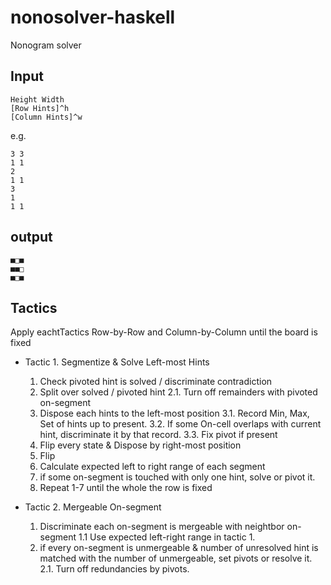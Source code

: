 # nonosolver-haskell

Nonogram solver

## Input

```
Height Width
[Row Hints]^h
[Column Hints]^w
```

e.g.

```
3 3
1 1
2
1 1
3
1
1 1
```

## output

```
■□■
■■□
■□■
```

## Tactics

Apply eachtTactics Row-by-Row and Column-by-Column until the board is fixed

* Tactic 1. Segmentize & Solve Left-most Hints
  1. Check pivoted hint is solved / discriminate contradiction
  2. Split over solved / pivoted hint
    2.1. Turn off remainders with pivoted on-segment 
  3. Dispose each hints to the left-most position
    3.1. Record Min, Max, Set of hints up to present.
    3.2. If some On-cell overlaps with current hint, discriminate it by that record.
    3.3. Fix pivot if present
  4. Flip every state & Dispose by right-most position
  5. Flip
  6. Calculate expected left to right range of each segment
  7. if some on-segment is touched with only one hint, solve or pivot it.
  8. Repeat 1-7 until the whole the row is fixed

* Tactic 2. Mergeable On-segment
  1. Discriminate each on-segment is mergeable with neightbor on-segment
    1.1 Use expected left-right range in tactic 1.
  2. if every on-segment is unmergeable & number of unresolved hint is matched with the number of unmergeable, set pivots or resolve it.
    2.1. Turn off redundancies by pivots.
